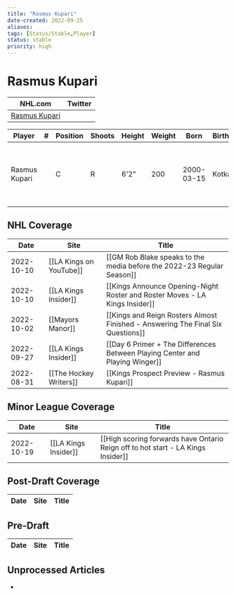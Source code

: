 ```yaml
---
title: "Rasmus Kupari"
date-created: 2022-09-25
aliases: 
tags: [Status/Stable,Player]
status: stable
priority: high
---
```


# Rasmus Kupari

NHL.com | Twitter
-|-
[Rasmus Kupari](https://www.nhl.com/player/rasmus-kupari-8480845) | []()

Player | \# | Position | Shoots | Height | Weight | Born | Birthplace | Draft
---|---|---|---|---|---|---|---|---
Rasmus Kupari | |  C | R | 6'2" | 200 |2000-03-15 | Kotka, FIN | 2018 LAK, 1st rd, 20th pk (20th overall)
 


## NHL  Coverage
| Date       | Site                    | Title                                                                           |
| ---------- | ----------------------- | ------------------------------------------------------------------------------- |
| 2022-10-10 | [[LA Kings on YouTube]] | [[GM Rob Blake speaks to the media before the 2022-23 Regular Season]]          |
| 2022-10-10 | [[LA Kings Insider]]    | [[Kings Announce Opening-Night Roster and Roster Moves - LA Kings Insider]]     |
| 2022-10-02 | [[Mayors Manor]]        | [[Kings and Reign Rosters Almost Finished - Answering The Final Six Questions]] |
| 2022-09-27 | [[LA Kings Insider]]    | [[Day 6 Primer + The Differences Between Playing Center and Playing Winger]]    |
| 2022-08-31 | [[The Hockey Writers]]  | [[Kings Prospect Preview - Rasmus Kupari]]                                      |


## Minor League Coverage
| Date | Site | Title |
| ---- | ---- | ----- |
| 2022-10-19 | [[LA Kings Insider]] | [[High scoring forwards have Ontario Reign off to hot start - LA Kings Insider]]                                                                                                 |


## Post-Draft Coverage
Date | Site |  Title
---|---|---


## Pre-Draft
Date | Site |  Title
---|---|---


## Unprocessed Articles
- 
